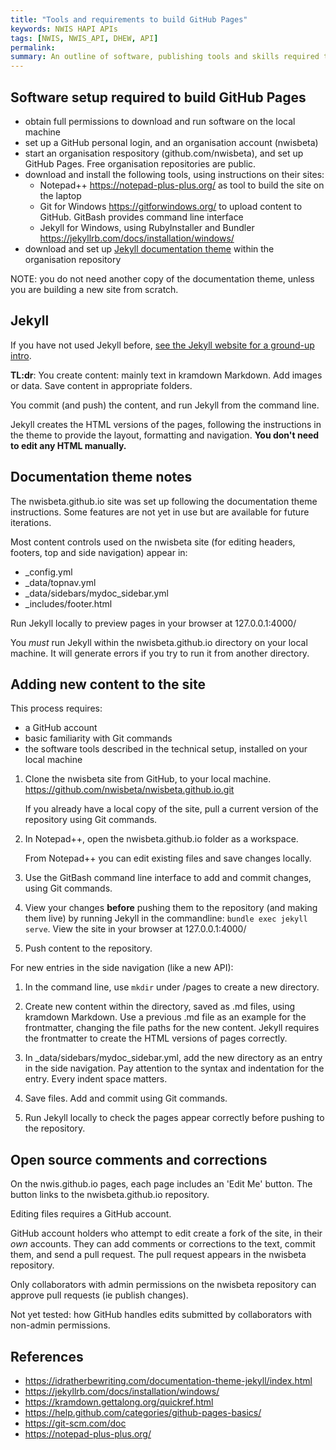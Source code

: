 ```yaml
---
title: "Tools and requirements to build GitHub Pages"
keywords: NWIS HAPI APIs
tags: [NWIS, NWIS_API, DHEW, API]
permalink: 
summary: An outline of software, publishing tools and skills required to document Health APIs.
---
```


## Software setup required to build GitHub Pages

* obtain full permissions to download and run software on the local machine
* set up a GitHub personal login, and an organisation account (nwisbeta)
* start an organisation respository (github.com/nwisbeta), and set up GitHub Pages. Free organisation repositories are public. 
* download and install the following tools, using instructions on their sites:
  * Notepad++ https://notepad-plus-plus.org/ as tool to build the site on the laptop
  * Git for Windows https://gitforwindows.org/ to upload content to GitHub. GitBash provides command line interface
  * Jekyll for Windows, using RubyInstaller and Bundler https://jekyllrb.com/docs/installation/windows/
* download and set up [Jekyll documentation theme](https://idratherbewriting.com/documentation-theme-jekyll/) within the organisation repository

NOTE: you do not need another copy of the documentation theme, unless you are building a new site from scratch.

## Jekyll

If you have not used Jekyll before, [see the Jekyll website for a ground-up intro](https://jekyllrb.com/tutorials/convert-site-to-jekyll/#what-is-a-jekyll-website).

**TL:dr**: You create content: mainly text in kramdown Markdown. Add images or data. Save content in appropriate folders.  

You commit (and push) the content, and run Jekyll from the command line.  

Jekyll creates the HTML versions of the pages, following the instructions in the theme to provide the layout, formatting and navigation. **You don't need to edit any HTML manually.**

## Documentation theme notes

The nwisbeta.github.io site was set up following the documentation theme instructions. Some features are not yet in use but are available for future iterations.

Most content controls used on the nwisbeta site (for editing headers, footers, top and side navigation) appear in:

* _config.yml
* _data/topnav.yml
* _data/sidebars/mydoc_sidebar.yml
* _includes/footer.html

Run Jekyll locally to preview pages in your browser at 127.0.0.1:4000/

You *must* run Jekyll within the nwisbeta.github.io directory on your local machine. It will generate errors if you try to run it from another directory.

## Adding new content to the site

This process requires:

* a GitHub account
* basic familiarity with Git commands
* the software tools described in the technical setup, installed on your local machine

1. Clone the nwisbeta site from GitHub, to your local machine.  
   https://github.com/nwisbeta/nwisbeta.github.io.git 

   If you already have a local copy of the site, pull a current version of the repository using Git commands.

2. In Notepad++, open the nwisbeta.github.io folder as a workspace.

   From Notepad++ you can edit existing files and save changes locally.

3. Use the GitBash command line interface to add and commit changes, using Git commands.  
 
4. View your changes **before** pushing them to the repository (and making them live) by running Jekyll in the commandline: `bundle exec jekyll serve`.  View the site in your browser at 127.0.0.1:4000/

5. Push content to the repository.

For new entries in the side navigation (like a new API): 

1. In the command line, use `mkdir` under /pages to create a new directory.

2. Create new content within the directory, saved as .md files, using kramdown Markdown. 
   Use a previous .md file as an example for the frontmatter, changing the file paths for the new content. Jekyll requires the frontmatter to create the HTML versions of pages correctly. 

3. In _data/sidebars/mydoc_sidebar.yml, add the new directory as an entry in the side navigation. Pay attention to  the syntax and indentation for the entry. Every indent space matters.

4. Save files. Add and commit using Git commands. 

5. Run Jekyll locally to check the pages appear correctly before pushing to the repository.

## Open source comments and corrections

On the nwis.github.io pages, each page includes an 'Edit Me' button. The button links to the nwisbeta.github.io repository.  

Editing files requires a GitHub account.  

GitHub account holders who attempt to edit create a fork of the site, in their *own* accounts. They can add comments or corrections to the text, commit them, and send a pull request. The pull request appears in the nwisbeta repository.

Only collaborators with admin permissions on the nwisbeta repository can approve pull requests (ie publish changes). 

Not yet tested: how GitHub handles edits submitted by collaborators with non-admin permissions.

## References

* https://idratherbewriting.com/documentation-theme-jekyll/index.html
* https://jekyllrb.com/docs/installation/windows/
* https://kramdown.gettalong.org/quickref.html
* https://help.github.com/categories/github-pages-basics/
* https://git-scm.com/doc
* https://notepad-plus-plus.org/ 